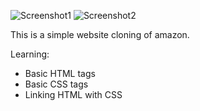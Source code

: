 ![Screenshot1](https://github.com/user-attachments/assets/f043a96d-acfb-4be7-b375-bef4a07e7000)
![Screenshot2](https://github.com/user-attachments/assets/43031493-62f6-4f2a-aefb-74c67f799db8)

This is a simple website cloning of amazon.

Learning:

- Basic HTML tags
- Basic CSS tags
- Linking HTML with CSS
